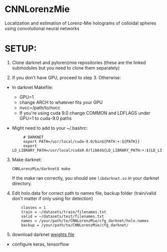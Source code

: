 # CNNLorenzMie
Localization and estimation of Lorenz-Mie holograms of colloidal spheres using convolutional neural networks


# SETUP:
1. Clone darknet and pylorenzmie repositories (these are the linked submodules but you need to clone them separately)

2. If you don't have GPU, proceed to step 3. Otherwise:

- In darknet Makefile:
  - GPU=1
  - change ARCH to whatever fits your GPU
  - nvcc=/path/to/nvcc
  - If you're using cuda 9.0 change COMMON and LDFLAGS under GPU=1 to cuda-9.0 paths

- Might need to add to your ~/.bashrc:

	       # DARKNET
	       export PATH=/usr/local/cuda-9.0/bin${PATH:+:${PATH}}
	       export LD_LIBRARY_PATH=/usr/local/cuda9.0/lib64${LD_LIBRARY_PATH:+:${LD_LIBRARY_PATH}}

3. Make darknet: 

	`CNNLorenzMie/darknet$ make` 
	
   If the make ran correctly, you should see `libdarknet.so` in your darknet directory.
   
4. Edit holo.data for correct path to names file, backup folder (train/valid don't matter if only using for detection)
		
	       classes = 1
	       train = ~/datasets/train/filenames.txt
	       valid = ~/datasets/test/filenames.txt
	       names = /your/path/to/CNNLorenzMie/cfg_darknet/holo.names
	       backup = /your/path/to/CNNLorenzMie/cfg_darknet/
		
5. download darknet [weights file](https://drive.google.com/open?id=1TvffNd64VH0SWM5b7Tkki75SPxo27LUc)
- configure keras, tensorflow

